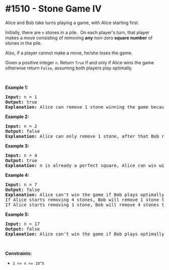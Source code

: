 # \#1510 - Stone Game IV
<p>Alice and Bob take turns playing a game, with Alice starting first.</p>

<p>Initially, there are <code>n</code> stones in a pile.&nbsp; On each player&#39;s turn, that player makes a&nbsp;<em>move</em>&nbsp;consisting of removing <strong>any</strong> non-zero <strong>square number</strong> of stones in the pile.</p>

<p>Also, if a player cannot make a move, he/she loses the game.</p>

<p>Given a positive&nbsp;integer <code>n</code>.&nbsp;Return&nbsp;<code>True</code>&nbsp;if and only if Alice wins the game otherwise return <code>False</code>, assuming both players play optimally.</p>

<p>&nbsp;</p>
<p><strong>Example 1:</strong></p>

<pre>
<strong>Input:</strong> n = 1
<strong>Output:</strong> true
<strong>Explanation: </strong>Alice can remove 1 stone winning the game because Bob doesn&#39;t have any moves.</pre>

<p><strong>Example 2:</strong></p>

<pre>
<strong>Input:</strong> n = 2
<strong>Output:</strong> false
<strong>Explanation: </strong>Alice can only remove 1 stone, after that Bob removes the last one winning the game (2 -&gt; 1 -&gt; 0).</pre>

<p><strong>Example 3:</strong></p>

<pre>
<strong>Input:</strong> n = 4
<strong>Output:</strong> true
<strong>Explanation:</strong> n is already a perfect square, Alice can win with one move, removing 4 stones (4 -&gt; 0).
</pre>

<p><strong>Example 4:</strong></p>

<pre>
<strong>Input:</strong> n = 7
<strong>Output:</strong> false
<strong>Explanation: </strong>Alice can&#39;t win the game if Bob plays optimally.
If Alice starts removing 4 stones, Bob will remove 1 stone then Alice should remove only 1 stone and finally Bob removes the last one (7 -&gt; 3 -&gt; 2 -&gt; 1 -&gt; 0). 
If Alice starts removing 1 stone, Bob will remove 4 stones then Alice only can remove 1 stone and finally Bob removes the last one (7 -&gt; 6 -&gt; 2 -&gt; 1 -&gt; 0).</pre>

<p><strong>Example 5:</strong></p>

<pre>
<strong>Input:</strong> n = 17
<strong>Output:</strong> false
<strong>Explanation: </strong>Alice can&#39;t win the game if Bob plays optimally.
</pre>

<p>&nbsp;</p>
<p><strong>Constraints:</strong></p>

<ul>
	<li><code>1 &lt;= n &lt;= 10^5</code></li>
</ul>
